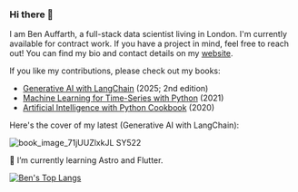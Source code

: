 ### Hi there 👋

I am Ben Auffarth, a full-stack data scientist living in London. I'm currently available for contract work. If you have a project in mind, feel free to reach out! You can find my bio and contact details on my [website](https://benauffarth.com).

If you like my contributions, please check out my books:
* [Generative AI with LangChain](https://amzn.to/4dErkya) (2025; 2nd edition)
* [Machine Learning for Time-Series with Python](https://amzn.to/3z1lCSI) (2021)
* [Artificial Intelligence with Python Cookbook](https://amzn.to/3qvEVQc) (2020)

Here's the cover of my latest (Generative AI with LangChain):

![book_image_71jUUZlxkJL _SY522_](https://github.com/user-attachments/assets/ba1d4e88-4e4b-4cd8-97a1-d13a2d55d806)

🌱 I’m currently learning Astro and Flutter. 

[![Ben's Top Langs](https://github-readme-stats.vercel.app/api/top-langs/?username=benman1)](https://github.com/anuraghazra/github-readme-stats)
